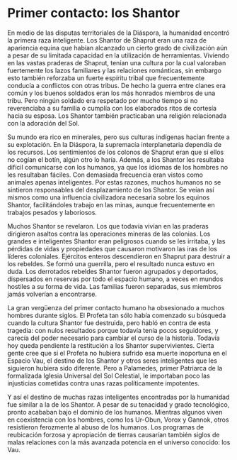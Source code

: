 # Primer contacto: los Shantor

En medio de las disputas territoriales de la Diáspora, la humanidad encontró la primera raza inteligente. Los Shantor de Shaprut eran una raza de apariencia equina que habían alcanzado un cierto grado de civilización aún a pesar de su limitada capacidad en la utilización de herramientas. Viviendo en las vastas praderas de Shaprut, tenían una cultura por la cual valoraban fuertemente los lazos familiares y las relaciones románticas, sin embargo esto también reforzaba un fuerte espíritu tribal que frecuentemente conducía a conflictos con otras tribus. De hecho la guerra entre clanes era común y los buenos soldados eran los más honrados miembros de una tribu. Pero ningún soldado era respetado por mucho tiempo si no reverenciaba a su familia o cumplía con los elaborados ritos de cortesía hacia su esposa. Los Shantor también practicaban una religión relacionada con la adoración del Sol.

Su mundo era rico en minerales, pero sus culturas indígenas hacían frente a su explotación. En la Diáspora, la supremacía interplanetaria dependía de los recursos. Los sentimientos de los colonos de Shaprut eran que si ellos no cogían el botín, algún otro lo haría. Además, a los Shantor les resultaba difícil comunicarse con los humanos, ya que los idiomas de los hombres no les resultaban fáciles. Con demasiada frecuencia eran vistos como animales apenas inteligentes. Por estas razones, muchos humanos no se sintieron responsables del desplazamiento de los Shantor. Se veían así mismos como una influencia civilizadora necesaria sobre los equinos Shantor, facilitándoles trabajo en las minas, aunque frecuentemente en trabajos pesados y laboriosos.

Muchos Shantor se revelaron. Los que todavía vivían en las praderas dirigieron asaltos contra las operaciones mineras de las colonias. Los grandes e inteligentes Shantor eran peligrosos cuando se les irritaba, y las pérdidas de vidas y propiedades que causaron motivaron las iras de los líderes coloniales. Ejércitos enteros descendieron en Shaprut para destruir a los rebeldes. Se formó una guerrilla, pero el resultado nunca estuvo en duda. Los derrotados rebeldes Shantor fueron agrupados y deportados, dispersados en reservas por todo el espacio humano, a veces en mundos hostiles a su forma de vida. Las familias fueron separadas, sus miembros jamás volverían a encontrarse.

La gran vergüenza del primer contacto humano ha obsesionado a muchos hombres durante siglos. El Profeta tan sólo había comenzado su búsqueda cuando la cultura Shantor fue destruida, pero habló en contra de esta tragedia: con nulos resultados porque todavía tenía pocos seguidores, y carecía del poder necesario para cambiar el curso de la historia. Todavía hoy queda pendiente la restitución a los Shantor supervivientes. Cierta gente cree que si el Profeta no hubiera sufrido esa muerte inoportuna en el Espacio Vau, el destino de los Shantor y otros seres inteligentes que les siguieron hubiera sido diferente. Pero a Palamedes, primer Patriarca de la formalizada Iglesia Universal del Sol Celestial, le importaban poco las injusticias cometidas contra unas razas políticamente impotentes.

Y así el destino de muchas razas inteligentes encontradas por la humanidad fue similar a la de los Shantor. A pesar de su tenacidad y grado tecnológico, pronto acababan bajo el dominio de los humanos. Mientras algunos viven en coexistencia con los hombres, como los Ur-Obun, Vorox y Gannok, otros resistieron ferozmente al abuso de los humanos. Los programas de reubicación forzosa y apropiación de tierras causarían también siglos de malas relaciones con la más avanzada potencia en el universo conocido: los Vau.
